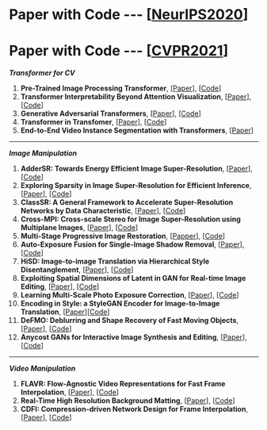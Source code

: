 # Paper with Code --- [[NeurIPS2020](https://github.com/melo2109/NeurIPS2020)]

# Paper with Code --- [[CVPR2021](http://cvpr2021.thecvf.com/)]

***Transformer for CV***
1. **Pre-Trained Image Processing Transformer**, [[Paper](https://arxiv.org/pdf/2012.00364.pdf)], [[Code]()]
2. **Transformer Interpretability Beyond Attention Visualization**, [[Paper](https://arxiv.org/pdf/2012.09838.pdf)], [[Code](https://github.com/hila-chefer/Transformer-Explainability)]
3. **Generative Adversarial Transformers**, [[Paper](https://arxiv.org/pdf/2103.01209.pdf)], [[Code](https://github.com/dorarad/gansformer)]
4. **Transformer in Transfomer**, [[Paper](https://arxiv.org/abs/2103.00112)], [[Code](https://github.com/huawei-noah/noah-research/tree/master/TNT)]
5. **End-to-End Video Instance Segmentation with Transformers**, [[Paper](https://arxiv.org/abs/2011.14503)]

- - -
***Image Manipulation***
1. **AdderSR: Towards Energy Efficient Image Super-Resolution**, [[Paper](https://arxiv.org/pdf/2009.08891.pdf)], [[Code](https://github.com/huawei-noah/AdderNet)]
2. **Exploring Sparsity in Image Super-Resolution for Efficient Inference**, [[Paper](https://arxiv.org/abs/2006.09603)], [[Code](https://github.com/LongguangWang/SMSR)]
3. **ClassSR: A General Framework to Accelerate Super-Resolution Networks by Data Characteristic**, [[Paper]()], [[Code](https://github.com/Xiangtaokong/ClassSR)]
4. **Cross-MPI: Cross-scale Stereo for Image Super-Resolution using Multiplane Images**, [[Paper](https://arxiv.org/abs/2011.14631)], [[Code](http://www.liuyebin.com/crossMPI/crossMPI.html)]
5. **Multi-Stage Progressive Image Restoration**, [[Papper](https://arxiv.org/abs/2102.02808)], [[Code](https://github.com/swz30/MPRNet)]
6. **Auto-Exposure Fusion for Single-Image Shadow Removal**, [[Paper](https://arxiv.org/abs/2103.01255)], [[Code](https://github.com/tsingqguo/exposure-fusion-shadow-removal)]
7. **HiSD: Image-to-image Translation via Hierarchical Style Disentanglement**, [[Paper](https://arxiv.org/abs/2103.01456)], [[Code](https://github.com/imlixinyang/HiSD)]
8. **Exploiting Spatial Dimensions of Latent in GAN for Real-time Image Editing**, [[Paper]()], [[Code]()]
9. **Learning Multi-Scale Photo Exposure Correction**, [[Paper](https://arxiv.org/pdf/2003.11596.pdf)], [[Code](https://github.com/mahmoudnafifi/Exposure_Correction)]
10. **Encoding in Style: a StyleGAN Encoder for Image-to-Image Translation**, [[Paper](https://arxiv.org/abs/2008.00951)][[Code](https://github.com/eladrich/pixel2style2pixel)]
11. **DeFMO: Deblurring and Shape Recovery of Fast Moving Objects**, [[Paper](https://arxiv.org/abs/2012.00595)], [[Code](https://github.com/rozumden/DeFMO)]
12. **Anycost GANs for Interactive Image Synthesis and Editing**, [[Paper](https://arxiv.org/abs/2103.03243)], [[Code](https://github.com/mit-han-lab/anycost-gan)]

---
***Video Manipulation***
1. **FLAVR: Flow-Agnostic Video Representations for Fast Frame Interpolation**, [[Paper](https://arxiv.org/abs/2012.08512)], [[Code](https://tarun005.github.io/FLAVR/)]
2. **Real-Time High Resolution Background Matting**, [[Paper](https://arxiv.org/abs/2012.07810)], [[Code](https://github.com/PeterL1n/BackgroundMattingV2)]
3. **CDFI: Compression-driven Network Design for Frame Interpolation**, [[Paper]()], [[Code](https://github.com/tding1/Compression-Driven-Frame-Interpolation)]
